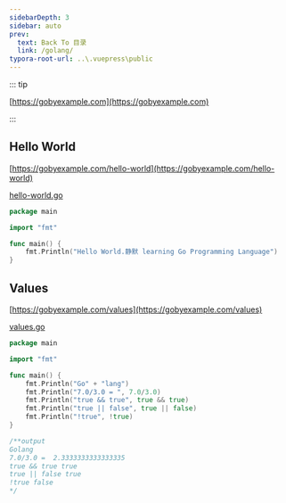 ```yaml
---
sidebarDepth: 3
sidebar: auto
prev:
  text: Back To 目录
  link: /golang/
typora-root-url: ..\.vuepress\public
---
```


::: tip

[https://gobyexample.com](https://gobyexample.com)

:::

## Hello World

[https://gobyexample.com/hello-world](https://gobyexample.com/hello-world)

[hello-world.go](https://github.com/Q10Viking/Learn-golang/blob/main/basic/01%20hello%20world/hello-world.go)

```go
package main

import "fmt"

func main() {
	fmt.Println("Hello World.静默 learning Go Programming Language")
}
```



## Values

[https://gobyexample.com/values](https://gobyexample.com/values)

[values.go]()

```go
package main

import "fmt"

func main() {
	fmt.Println("Go" + "lang")
	fmt.Println("7.0/3.0 = ", 7.0/3.0)
	fmt.Println("true && true", true && true)
	fmt.Println("true || false", true || false)
	fmt.Println("!true", !true)
}

/**output
Golang
7.0/3.0 =  2.3333333333333335
true && true true
true || false true
!true false
*/

```

